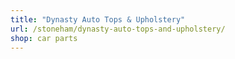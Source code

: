 ```yaml
---
title: "Dynasty Auto Tops & Upholstery"
url: /stoneham/dynasty-auto-tops-and-upholstery/
shop: car parts
---
```

